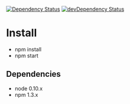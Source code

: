 [![Dependency Status](https://david-dm.org/quest/node-express.svg)](https://david-dm.org/quest/node-express)
[![devDependency Status](https://david-dm.org/quest/node-express/dev-status.svg)](https://david-dm.org/quest/node-express#info=devDependencies)

# Install
- npm install
- npm start

## Dependencies
- node 0.10.x
- npm 1.3.x